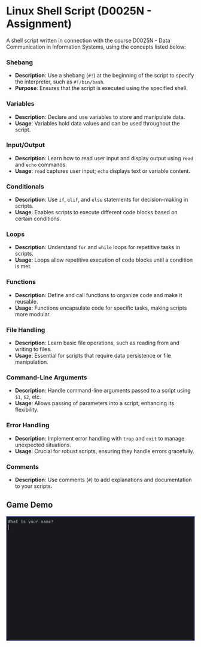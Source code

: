# Linux Shell Script (D0025N - Assignment)

A shell script written in connection with the course D0025N - Data
Communication in Information Systems, using the concepts listed below:

### Shebang
- **Description**: Use a shebang (`#!`) at the beginning of the script to specify the interpreter, such as `#!/bin/bash`.
- **Purpose**: Ensures that the script is executed using the specified shell.

### Variables
- **Description**: Declare and use variables to store and manipulate data.
- **Usage**: Variables hold data values and can be used throughout the script.

### Input/Output
- **Description**: Learn how to read user input and display output using `read` and `echo` commands.
- **Usage**: `read` captures user input; `echo` displays text or variable content.

### Conditionals
- **Description**: Use `if`, `elif`, and `else` statements for decision-making in scripts.
- **Usage**: Enables scripts to execute different code blocks based on certain conditions.

### Loops
- **Description**: Understand `for` and `while` loops for repetitive tasks in scripts.
- **Usage**: Loops allow repetitive execution of code blocks until a condition is met.

### Functions
- **Description**: Define and call functions to organize code and make it reusable.
- **Usage**: Functions encapsulate code for specific tasks, making scripts more modular.

### File Handling
- **Description**: Learn basic file operations, such as reading from and writing to files.
- **Usage**: Essential for scripts that require data persistence or file manipulation.

### Command-Line Arguments
- **Description**: Handle command-line arguments passed to a script using `$1`, `$2`, etc.
- **Usage**: Allows passing of parameters into a script, enhancing its flexibility.

### Error Handling
- **Description**: Implement error handling with `trap` and `exit` to manage unexpected situations.
- **Usage**: Crucial for robust scripts, ensuring they handle errors gracefully.

### Comments
- **Description**: Use comments (`#`) to add explanations and documentation to your scripts.

## Game Demo
![game-demo](assets/demo.gif)
